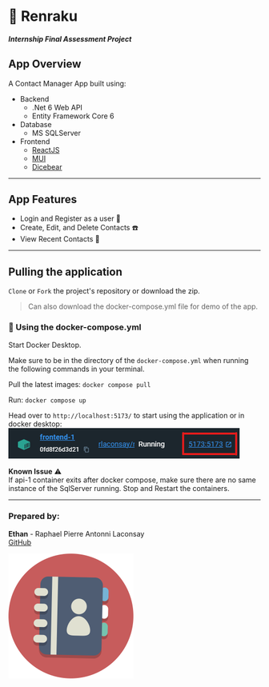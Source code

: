 # :notebook_with_decorative_cover: Renraku

##### Internship Final Assessment Project

## App Overview

A Contact Manager App built using:

- Backend
  - .Net 6 Web API
  - Entity Framework Core 6
- Database
  - MS SQLServer
- Frontend
  - [ReactJS](https://react.dev/)
  - [MUI](https://mui.com/)
  - [Dicebear](https://www.dicebear.com/)

---

## App Features

- Login and Register as a user :man:
- Create, Edit, and Delete Contacts :phone:
- View Recent Contacts :eyes:

---

## Pulling the application

`Clone` or `Fork` the project's repository or download the zip.

> Can also download the docker-compose.yml file for demo of the app.

### :whale: Using the docker-compose.yml

Start Docker Desktop.

Make sure to be in the directory of the `docker-compose.yml` when running the following commands in your terminal.

Pull the latest images:
`docker compose pull`

Run:
`docker compose up`

Head over to `http://localhost:5173/` to start using the application or in docker desktop: ![frontendstart](frontendstart.png)

**Known Issue** :warning: \
If api-1 container exits after docker compose, make sure there are no same instance of the SqlServer running. Stop and Restart the containers.

---

### Prepared by:

**Ethan** - Raphael Pierre Antonni Laconsay \
[GitHub](https://github.com/rlaconsayfs)

<img src="phonebook.gif" alt="phonebook" width="250" height="250" />